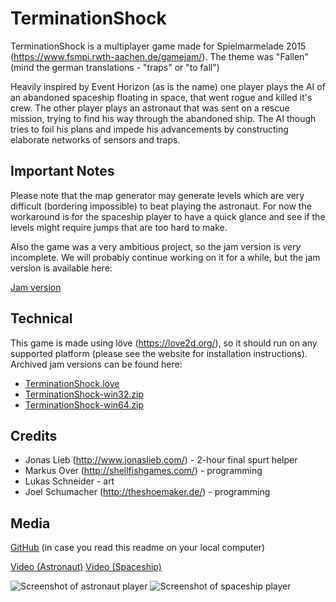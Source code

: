 # TerminationShock
TerminationShock is a multiplayer game made for Spielmarmelade 2015 (https://www.fsmpi.rwth-aachen.de/gamejam/). The theme was "Fallen" (mind the german translations - "traps" or "to fall")

Heavily inspired by Event Horizon (as is the name) one player plays the AI of an abandoned spaceship floating in space, that went rogue and killed it's crew.
The other player plays an astronaut that was sent on a rescue mission, trying to find his way through the abandoned ship. The AI though tries to foil his plans and impede his advancements by constructing elaborate networks of sensors and traps.

## Important Notes
Please note that the map generator may generate levels which are very difficult (bordering impossible) to beat playing the astronaut. For now the workaround is for the spaceship player to have a quick glance and see if the levels might require jumps that are too hard to make.

Also the game was a very ambitious project, so the jam version is *very* incomplete. We will probably continue working on it for a while, but the jam version is available here:

[Jam version](https://github.com/pfirsich/TerminationShock/releases/tag/v0.2-jamversion)

## Technical
This game is made using löve (https://love2d.org/), so it should run on any supported platform (please see the website for installation instructions).
Archived jam versions can be found here:
* [TerminationShock.love](https://dl.dropboxusercontent.com/u/9961608/TerminationShock/Jam%20version/TerminationShock.love)
* [TerminationShock-win32.zip](https://dl.dropboxusercontent.com/u/9961608/TerminationShock/Jam%20version/TerminationShock-win32.zip)
* [TerminationShock-win64.zip](https://dl.dropboxusercontent.com/u/9961608/TerminationShock/Jam%20version/TerminationShock-win64.zip)

## Credits
* Jonas Lieb (http://www.jonaslieb.com/) - 2-hour final spurt helper
* Markus Over (http://shellfishgames.com/) - programming
* Lukas Schneider - art
* Joel Schumacher (http://theshoemaker.de/) - programming

## Media
[GitHub](https://github.com/pfirsich/TerminationShock) (in case you read this readme on your local computer)

[Video (Astronaut)](https://youtu.be/9zE_9D_5DmA)
[Video (Spaceship)](https://youtu.be/o6lwj3CFpO0)

![Screenshot of astronaut player](https://raw.githubusercontent.com/pfirsich/TerminationShock/master/media/termshock_astro.png)
![Screenshot of spaceship player](https://raw.githubusercontent.com/pfirsich/TerminationShock/master/media/termshock_ship.png)
